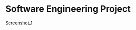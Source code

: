 # Software Engineering Project
[Screenshot_1](https://user-images.githubusercontent.com/64315114/173237094-1d216adb-7fb3-4e67-8d30-338816e5a52c.png)
